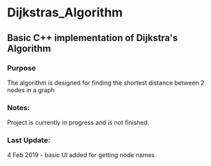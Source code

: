 # Dijkstras_Algorithm
## Basic C++ implementation of Dijkstra's Algorithm
### Purpose
The algorithm is designed for finding the shortest distance between 2 nodes in a graph
### Notes:
Project is currently in progress and is not finished.
### Last Update:
4 Feb 2019 - basic UI added for getting node names
